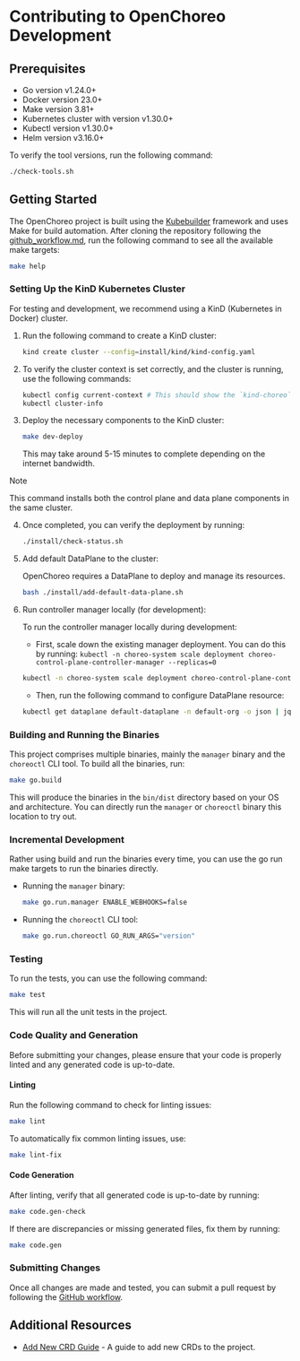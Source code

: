 # Contributing to OpenChoreo Development

## Prerequisites

- Go version v1.24.0+
- Docker version 23.0+
- Make version 3.81+
- Kubernetes cluster with version v1.30.0+
- Kubectl version v1.30.0+
- Helm version v3.16.0+


To verify the tool versions, run the following command:
   ```sh
   ./check-tools.sh
   ```

## Getting Started

The OpenChoreo project is built using the [Kubebuilder](https://book.kubebuilder.io/) framework and uses Make for build automation.
After cloning the repository following the [github_workflow.md](github_workflow.md), run the following command to see all the available make targets:

```sh
make help
```

### Setting Up the KinD Kubernetes Cluster

For testing and development, we recommend using a KinD (Kubernetes in Docker) cluster.

1. Run the following command to create a KinD cluster:

   ```sh
   kind create cluster --config=install/kind/kind-config.yaml
   ```

2. To verify the cluster context is set correctly, and the cluster is running, use the following commands:

   ```sh
   kubectl config current-context # This should show the `kind-choreo` as the current context
   kubectl cluster-info
   ```
   
3. Deploy the necessary components to the KinD cluster:

   ```sh
   make dev-deploy
   ```
   This may take around 5-15 minutes to complete depending on the internet bandwidth.

> [!NOTE]
> This command installs both the control plane and data plane components in the same cluster.

4. Once completed, you can verify the deployment by running:

   ```sh
   ./install/check-status.sh
   ```

5. Add default DataPlane to the cluster:

    OpenChoreo requires a DataPlane to deploy and manage its resources.

   ```sh
   bash ./install/add-default-data-plane.sh
   ```

6. Run controller manager locally (for development):
    
   To run the controller manager locally during development:

   - First, scale down the existing manager deployment. You can do this by running: 
   `kubectl -n choreo-system scale deployment choreo-control-plane-controller-manager --replicas=0`
   ```sh
   kubectl -n choreo-system scale deployment choreo-control-plane-controller-manager --replicas=0
   ```
   
   - Then, run the following command to configure DataPlane resource:
   ```sh
   kubectl get dataplane default-dataplane -n default-org -o json | jq --arg url "$(kubectl config view --raw -o jsonpath="{.clusters[?(@.name=='kind-choreo')].cluster.server}")" '.spec.kubernetesCluster.credentials.apiServerURL = $url' | kubectl apply -f -
   ```

### Building and Running the Binaries

This project comprises multiple binaries, mainly the `manager` binary and the `choreoctl` CLI tool.
To build all the binaries, run:

```sh
make go.build
```

This will produce the binaries in the `bin/dist` directory based on your OS and architecture.
You can directly run the `manager` or `choreoctl` binary this location to try out.

### Incremental Development

Rather using build and run the binaries every time, you can use the go run make targets to run the binaries directly.

- Running the `manager` binary:
  ```sh
  make go.run.manager ENABLE_WEBHOOKS=false
  ```

- Running the `choreoctl` CLI tool:
  ```sh
  make go.run.choreoctl GO_RUN_ARGS="version"
  ```
  
### Testing

To run the tests, you can use the following command:

```sh
make test
```
This will run all the unit tests in the project.

### Code Quality and Generation

Before submitting your changes, please ensure that your code is properly linted and any generated code is up-to-date.

#### Linting

Run the following command to check for linting issues:

```bash
make lint
```

To automatically fix common linting issues, use:

```bash
make lint-fix
```

#### Code Generation
After linting, verify that all generated code is up-to-date by running:

```bash
make code.gen-check
```

If there are discrepancies or missing generated files, fix them by running:

```bash
make code.gen
```

### Submitting Changes

Once all changes are made and tested, you can submit a pull request by following the [GitHub workflow](github_workflow.md).

## Additional Resources

- [Add New CRD Guide](adding-new-crd.md) - A guide to add new CRDs to the project.

